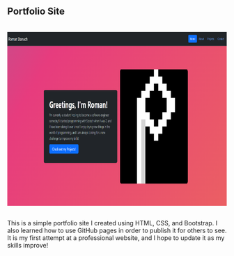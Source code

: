 ## Portfolio Site

<br/>

<div align="center">
  <img src="Assets/HomePage.PNG" height="400" align="center" style="margin: 10"/>
</div>

<br/>

This is a simple portfolio site I created using HTML, CSS, and Bootstrap. I also learned how to use GitHub pages in order to publish it for others to see. It is my first attempt at a professional website, and I hope to update it as my skills improve!
